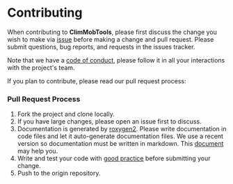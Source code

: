 # Contributing

When contributing to **ClimMobTools**, please first discuss the change you wish to make via [issue](https://github.com/kauedesousa/ClimMobTools/issues) before making a change and pull request. Please submit questions, bug reports, and requests in the issues tracker.

Note that we have a [code of conduct](https://kauedesousa.github.io/ClimMobTools/CODE_OF_CONDUCT.html), please follow it in all your interactions with the project's team.

If you plan to contribute, please read our pull request process:

### Pull Request Process

1. Fork the project and clone locally.
2. If you have large changes, please open an issue first to discuss.
3. Documentation is generated by [roxygen2](https://CRAN.R-project.org/package=roxygen2). Please write documentation in code files and let it auto-generate documentation files. We use a recent version so documentation must be written in markdown. This [document](http://r-pkgs.had.co.nz/) may help you. 
4. Write and test your code with [good practice](https://www.r-bloggers.com/r-code-best-practices/) before submitting your change.
5. Push to the origin repository.
